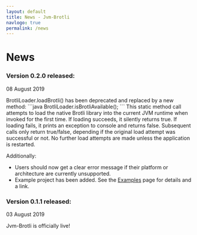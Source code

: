 ```yaml
---
layout: default
title: News - Jvm-Brotli
navlogo: true
permalink: /news
---
```

<style>{% include jvmbrotli.css %}</style>

# News
<div class="post-header">
	<h3>Version 0.2.0 released:</h3>
	<p class="date">08 August 2019</p>
</div>
BrotliLoader.loadBrotli() has been deprecated and replaced by a new method:
```java
	BrotliLoader.isBrotliAvailable();
```
This static method call attempts to load the native Brotli library into the current JVM runtime when invoked for the first time. If loading succeeds, it silently returns true. If loading fails, it prints an exception to console and returns false. Subsequent calls only return true/false, depending if the original load attempt was successful or not. No further load attempts are made unless the application is restarted.

Additionally: 
* Users should now get a clear error message if their platform or architecture are currently unsupported.
* Example project has been added. See the [Examples](https://jvmbrotli.com/examples) page for details and a link.

<div class="post-header">
	<h3>Version 0.1.1 released:</h3>
	<p class="date">03 August 2019</p>
</div>
Jvm-Brotli is officially live!